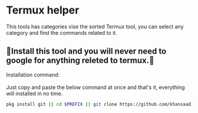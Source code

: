 # Termux helper
This tools has categories vise the sorted Termux tool, you can select any category and find the commands related to it. 

## 🎉Install this tool and you will never need to google for anything releted to termux.🎉

Installation command:<br><br>
Just copy and paste the below command at once and that's it, everything will installed in no time.
```bash
pkg install git || cd $PREFIX || git clone https://github.com/khansaad1275/termux-helper/ || cd termux-helper || chmod +x learntermux_menu.sh || bash install.sh

```
